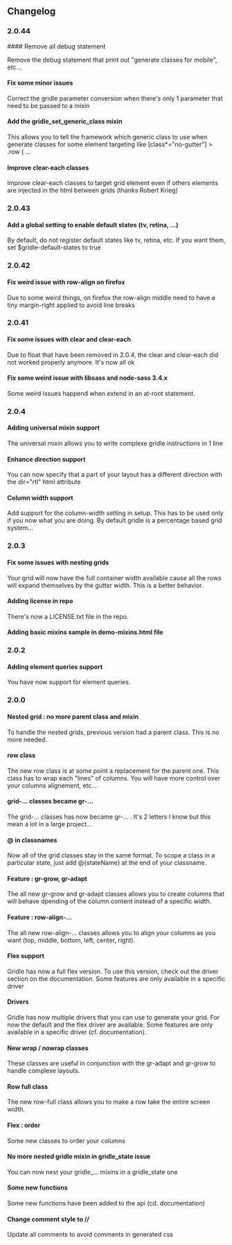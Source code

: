 ## Changelog

### 2.0.44

#### Remove all debug statement

Remove the debug statement that print out "generate classes for mobile", etc...

#### Fix some minor issues

Correct the gridle parameter conversion when there's only 1 parameter that need to be passed to a mixin

#### Add the gridle_set_generic_class mixin

This allows you to tell the framework which generic class to use when generate classes for some element targeting like [class*="no-gutter"] > .row { ...

#### Improve clear-each classes

Improve clear-each classes to target grid element even if others elements are injected in the html between grids (thanks Robert Krieg)

### 2.0.43

#### Add a global setting to enable default states (tv, retina, ...)

By default, do not register default states like tv, retina, etc. If you want them, set $gridle-default-states to true

### 2.0.42

#### Fix weird issue with row-align on firefox

Due to some weird things, on firefox the row-align middle need to have a tiny margin-right applied to avoid line breaks

### 2.0.41

#### Fix some issues with clear and clear-each

Due to float that have been removed in 2.0.4, the clear and clear-each did not worked properly anymore. It's now all ok

#### Fix some weird issue with libsass and node-sass 3.4.x

Some weird issues happend when extend in an at-root statement.

### 2.0.4

#### Adding universal mixin support

The universal mixin allows you to write complexe gridle instructions in 1 line

#### Enhance direction support

You can now specify that a part of your layout has a different direction with the dir="rtl" html attribute

#### Column width support

Add support for the column-width setting in setup. This has to be used only if you now what you are doing. By default gridle is a percentage based grid system...

### 2.0.3

#### Fix some issues with nesting grids

Your grid will now have the full container width available cause all the rows will expand themselves by the gutter width. This is a better behavior.

#### Adding license in repo

There's now a LICENSE.txt file in the repo.

#### Adding basic mixins sample in demo-mixins.html file


### 2.0.2

#### Adding element queries support

You have now support for element queries.

### 2.0.0

#### Nested grid : no more parent class and mixin

To handle the nested grids, previous version had a parent class. This is no more needed.

#### row class

The new row class is at some point a replacement for the parent one. This class has to wrap each "lines" of columns. You will have more control over your columns alignement, etc...

#### grid-... classes became gr-...

The grid-... classes has now became gr-... . It's 2 letters I know but this mean a lot in a large project...

#### @ in classnames

Now all of the grid classes stay in the same format. To scope a class in a particular state, just add @{stateName} at the end of your classname.

#### Feature : gr-grow, gr-adapt

The all new gr-grow and gr-adapt classes allows you to create columns that will behave dpending of the column content instead of a specific width.

#### Feature : row-align-...

The all new row-align-... classes allows you to align your columns as you want (top, middle, bottom, left, center, right).

#### Flex support

Gridle has now a full flex version. To use this version, check out the driver section on the documentation. Some features are only available in a specific driver

#### Drivers

Gridle has now multiple drivers that you can use to generate your grid. For now the default and the flex driver are available. Some features are only available in a specific driver (cf. documentation).

#### New wrap / nowrap classes

These classes are useful in conjunction with the gr-adapt and gr-grow to handle complexe layouts.

#### Row full class

The new row-full class allows you to make a row take the entire screen width.

#### Flex : order

Some new classes to order your columns

#### No more nested gridle mixin in gridle_state issue

You can now nest your gridle_... mixins in a gridle_state one

#### Some new functions

Some new functions have been added to the api (cd. documentation)

#### Change comment style to //

Update all comments to avoid comments in generated css